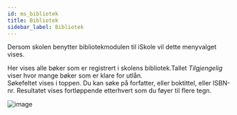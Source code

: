 ```yaml
---
id: ms_bibliotek
title: Bibliotek
sidebar_label: Bibliotek
---
```


Dersom skolen benytter bibliotekmodulen til iSkole vil dette menyvalget vises.

Her vises alle bøker som er registrert i skolens bibliotek.Tallet _Tilgjengelig_ viser hvor mange bøker som er klare for utlån.  
Søkefeltet vises i toppen. Du kan søke på forfatter, eller boktittel, eller ISBN-nr. Resultatet vises fortløppende etterhvert som du føyer til flere tegn. 

![image](https://github.com/BarmanHanssen/iskole/assets/80097133/4512b61b-8dce-4e46-b101-cfa61427bca8)
